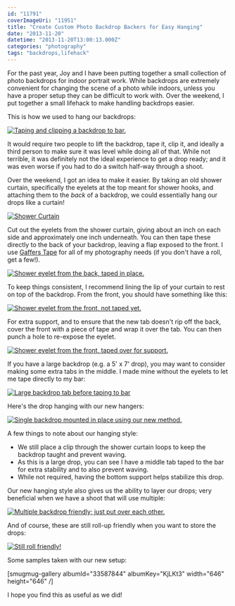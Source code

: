 ```yaml
---
id: "11791"
coverImageUri: "11951"
title: "Create Custom Photo Backdrop Backers for Easy Hanging"
date: "2013-11-20"
datetime: "2013-11-20T13:00:13.000Z"
categories: "photography"
tags: "backdrops,lifehack"
---
```


For the past year, Joy and I have been putting together a small collection of photo backdrops for indoor portrait work. While backdrops are extremely convenient for changing the scene of a photo while indoors, unless you have a proper setup they can be difficult to work with. Over the weekend, I put together a small lifehack to make handling backdrops easier.

This is how we used to hang our backdrops:

[![Taping and clipping a backdrop to bar.](http://assets.brandonmartinez.com/brandonmartinez/2013/11/BeforeUsing-1024x768.jpg)](http://assets.brandonmartinez.com/brandonmartinez/2013/11/BeforeUsing.jpg)

It would require two people to lift the backdrop, tape it, clip it, and ideally a third person to make sure it was level while doing all of that. While not terrible, it was definitely not the ideal experience to get a drop ready; and it was even worse if you had to do a switch half-way through a shoot.

Over the weekend, I got an idea to make it easier. By taking an old shower curtain, specifically the eyelets at the top meant for shower hooks, and attaching them to the _back_ of a backdrop, we could essentially hang our drops like a curtain!

[![Shower Curtain](http://assets.brandonmartinez.com/brandonmartinez/2013/11/0004243761249_500X500-300x300.jpg)](http://assets.brandonmartinez.com/brandonmartinez/2013/11/0004243761249_500X500.jpg)

Cut out the eyelets from the shower curtain, giving about an inch on each side and approximately one inch underneath. You can then tape these directly to the back of your backdrop, leaving a flap exposed to the front. I use [Gaffers Tape](http://www.amazon.com/JVCC-GAFF30YD-Premium-Grade-Gaffers/dp/B000QC7APK/ "Gaffers Tape on Amazon.com") for all of my photography needs (if you don't have a roll, get a few!).

[![Shower eyelet from the back, taped in place.](http://assets.brandonmartinez.com/brandonmartinez/2013/11/ShowerEyeletTapedBack-1024x768.jpg)](http://assets.brandonmartinez.com/brandonmartinez/2013/11/ShowerEyeletTapedBack.jpg)

To keep things consistent, I recommend lining the lip of your curtain to rest on top of the backdrop. From the front, you should have something like this:

[![Shower eyelet from the front, not taped yet.](http://assets.brandonmartinez.com/brandonmartinez/2013/11/ShowerEyeletNotTapedFront-1024x768.jpg)](http://assets.brandonmartinez.com/brandonmartinez/2013/11/ShowerEyeletNotTapedFront.jpg)

For extra support, and to ensure that the new tab doesn't rip off the back, cover the front with a piece of tape and wrap it over the tab. You can then punch a hole to re-expose the eyelet.

[![Shower eyelet from the front, taped over for support.](http://assets.brandonmartinez.com/brandonmartinez/2013/11/ShowerEyeletTapedFront-1024x768.jpg)](http://assets.brandonmartinez.com/brandonmartinez/2013/11/ShowerEyeletTapedFront.jpg)

If you have a large backdrop (e.g. a 5' x 7' drop), you may want to consider making some extra tabs in the middle. I made mine without the eyelets to let me tape directly to my bar:

[![Large backdrop tab before taping to bar](http://assets.brandonmartinez.com/brandonmartinez/2013/11/LargeBackdropTabWorkaround-1024x768.jpg)](http://assets.brandonmartinez.com/brandonmartinez/2013/11/LargeBackdropTabWorkaround.jpg)

Here's the drop hanging with our new hangers:

[![Single backdrop mounted in place using our new method.](http://assets.brandonmartinez.com/brandonmartinez/2013/11/SingleBackdropMounted-1024x768.jpg)](http://assets.brandonmartinez.com/brandonmartinez/2013/11/SingleBackdropMounted.jpg)

A few things to note about our hanging style:

- We still place a clip through the shower curtain loops to keep the backdrop taught and prevent waving.
- As this is a large drop, you can see I have a middle tab taped to the bar for extra stability and to also prevent waving.
- While not required, having the bottom support helps stabilize this drop.

Our new hanging style also gives us the ability to layer our drops; very beneficial when we have a shoot that will use multiple:

[![Multiple backdrop friendly; just put over each other.](http://assets.brandonmartinez.com/brandonmartinez/2013/11/MultipleBackdrops-1024x768.jpg)](http://assets.brandonmartinez.com/brandonmartinez/2013/11/MultipleBackdrops.jpg)

And of course, these are still roll-up friendly when you want to store the drops:

[![Still roll friendly!](http://assets.brandonmartinez.com/brandonmartinez/2013/11/StillRollFriendly-1024x768.jpg)](http://assets.brandonmartinez.com/brandonmartinez/2013/11/StillRollFriendly.jpg)

Some samples taken with our new setup:

\[smugmug-gallery albumId="33587844" albumKey="KjLKt3" width="646" height="646" /\]

I hope you find this as useful as we did!
